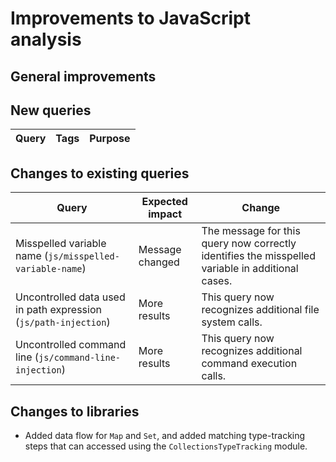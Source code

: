# Improvements to JavaScript analysis

## General improvements


## New queries

| **Query**                                                                       | **Tags**                                                          | **Purpose**                                                                                                                                                                            |
|---------------------------------------------------------------------------------|-------------------------------------------------------------------|----------------------------------------------------------------------------------------------------------------------------------------------------------------------------------------|


## Changes to existing queries

| **Query**                      | **Expected impact**          | **Change**                                                                |
|--------------------------------|------------------------------|---------------------------------------------------------------------------|
| Misspelled variable name (`js/misspelled-variable-name`) | Message changed | The message for this query now correctly identifies the misspelled variable in additional cases. |
| Uncontrolled data used in path expression (`js/path-injection`) | More results | This query now recognizes additional file system calls. |
| Uncontrolled command line (`js/command-line-injection`) | More results | This query now recognizes additional command execution calls. |

## Changes to libraries

* Added data flow for `Map` and `Set`, and added matching type-tracking steps that can accessed using the `CollectionsTypeTracking` module.
